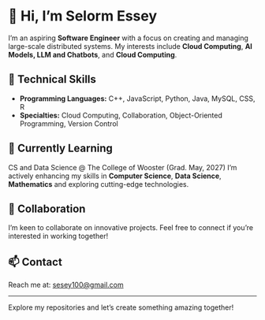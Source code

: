 # 👋 Hi, I’m **Selorm Essey**

I’m an aspiring **Software Engineer** with a focus on creating and managing large-scale distributed systems. My interests include **Cloud Computing**, **AI Models, LLM and Chatbots**, and **Cloud Computing**.

## 🚀 Technical Skills
- **Programming Languages:** C++, JavaScript, Python, Java, MySQL, CSS, R
- **Specialties:** Cloud Computing, Collaboration, Object-Oriented Programming, Version Control

## 🌱 Currently Learning
CS and Data Science @ The College of Wooster (Grad. May, 2027)
I’m actively enhancing my skills in **Computer Science**, **Data Science**, **Mathematics** and exploring cutting-edge technologies.

## 💞️ Collaboration
I’m keen to collaborate on innovative projects. Feel free to connect if you’re interested in working together!

## 📫 Contact
Reach me at: [sesey100@gmail.com](mailto:sesey100@gmail.com)


---

Explore my repositories and let’s create something amazing together!
